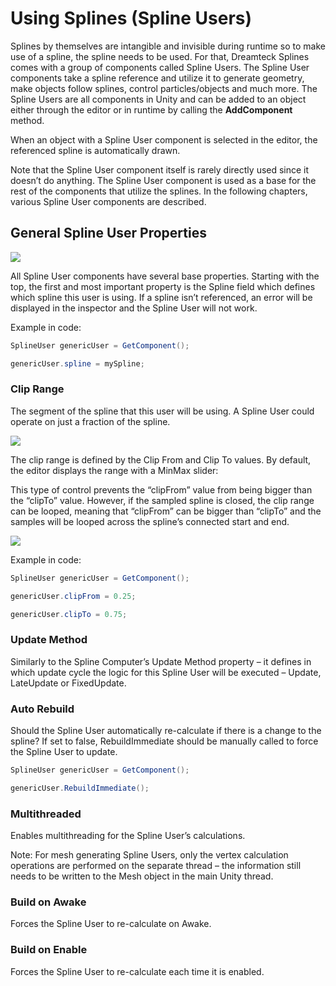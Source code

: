 ﻿# Using Splines (Spline Users)
Splines by themselves are intangible and invisible during runtime so to make use of a spline, the spline needs to be used. For that, Dreamteck Splines comes with a group of components called Spline Users. The Spline User components take a spline reference and utilize it to generate geometry, make objects follow splines, control particles/objects and much more. The Spline Users are all components in Unity and can be added to an object either through the editor or in runtime by calling the **AddComponent** method.

When an object with a Spline User component is selected in the editor, the referenced spline is automatically drawn.

Note that the Spline User component itself is rarely directly used since it doesn’t do anything. The Spline User component is used as a base for the rest of the components that utilize the splines. In the following chapters, various Spline User components are described.
## General Spline User Properties
![](./_images/072.png)

All Spline User components have several base properties. Starting with the top, the first and most important property is the Spline field which defines which spline this user is using. If a spline isn’t referenced, an error will be displayed in the inspector and the Spline User will not work.

Example in code:

```csharp
SplineUser genericUser = GetComponent();

genericUser.spline = mySpline;
```

### Clip Range
The segment of the spline that this user will be using. A Spline User could operate on just a fraction of the spline.

![](./_images/073.png)

The clip range is defined by the Clip From and Clip To values. By default, the editor displays the range with a MinMax slider:

This type of control prevents the “clipFrom” value from being bigger than the “clipTo” value. However, if the sampled spline is closed, the clip range can be looped, meaning that “clipFrom” can be bigger than “clipTo” and the samples will be looped across the spline’s connected start and end.

![](./_images/074.png)

Example in code:

```csharp
SplineUser genericUser = GetComponent();

genericUser.clipFrom = 0.25;

genericUser.clipTo = 0.75;
```

### Update Method
Similarly to the Spline Computer’s Update Method property – it defines in which update cycle the logic for this Spline User will be executed – Update, LateUpdate or FixedUpdate.
### Auto Rebuild
Should the Spline User automatically re-calculate if there is a change to the spline? If set to false, RebuildImmediate should be manually called to force the Spline User to update.

```csharp
SplineUser genericUser = GetComponent();

genericUser.RebuildImmediate();
```

### Multithreaded
Enables multithreading for the Spline User’s calculations. 

Note: For mesh generating Spline Users, only the vertex calculation operations are performed on the separate thread – the information still needs to be written to the Mesh object in the main Unity thread.
### Build on Awake
Forces the Spline User to re-calculate on Awake.
### Build on Enable
Forces the Spline User to re-calculate each time it is enabled.